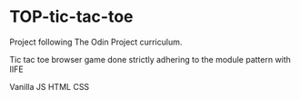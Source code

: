 # TOP-tic-tac-toe

Project following The Odin Project curriculum.

Tic tac toe browser game done strictly adhering to the module pattern with IIFE

Vanilla JS HTML CSS
